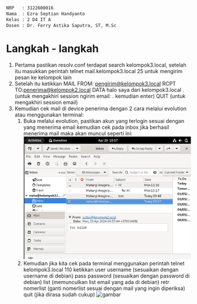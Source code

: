     NRP   : 3122600016
    Nama  : Ezra Septian Handyanto
    Kelas : 2 D4 IT A
    Dosen : Dr. Ferry Astika Saputra, ST, M.Sc

# Langkah - langkah

1. Pertama pastikan resolv.conf terdapat search kelompok3.local, setelah itu masukkan perintah telnet mail.kelompok3.local 25 untuk mengirim pesan
   ke kelompok lain
2. Setelah itu ketikkan 
   MAIL FROM: <pengirim@kelompok3.local>
   RCPT TO:<penerima@kelompok2.local>
   DATA
   halo saya dari kelompok3.local
   . (untuk mengakhiri session ngirim email: . kemudian enter)
   QUIT (untuk mengakhiri session email)
3. Kemudian cek mail di device penerima dengan 2 cara melalui evolution atau menggunakan terminal:
   1. Buka melalui evolution, pastikan akun yang terlogin sesuai dengan yang menerima email kemudian cek pada inbox jika berhasil menerima mail
      maka akan muncul seperti ini:
      ![gambar](asset/received-evolution.jpg)
   2. Kemudian jika kita cek pada terminal menggunakan perintah telnet kelompok3.local 110 ketikkan
      user username (sesuaikan dengan username di debian)
      pass password (sesuaikan dengan password di debian)
      list (memunculkan list email yang ada di debian)
      retr nomerlist (ganti nomerlist sesuai dengan mail yang ingin diperiksa)
      quit (jika dirasa sudah cukup)
      ![gambar](asset/received-telent.jpg)
   
